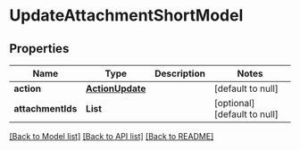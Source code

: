 # UpdateAttachmentShortModel
## Properties

| Name | Type | Description | Notes |
|------------ | ------------- | ------------- | -------------|
| **action** | [**ActionUpdate**](ActionUpdate.md) |  | [default to null] |
| **attachmentIds** | **List** |  | [optional] [default to null] |

[[Back to Model list]](../README.md#documentation-for-models) [[Back to API list]](../README.md#documentation-for-api-endpoints) [[Back to README]](../README.md)

